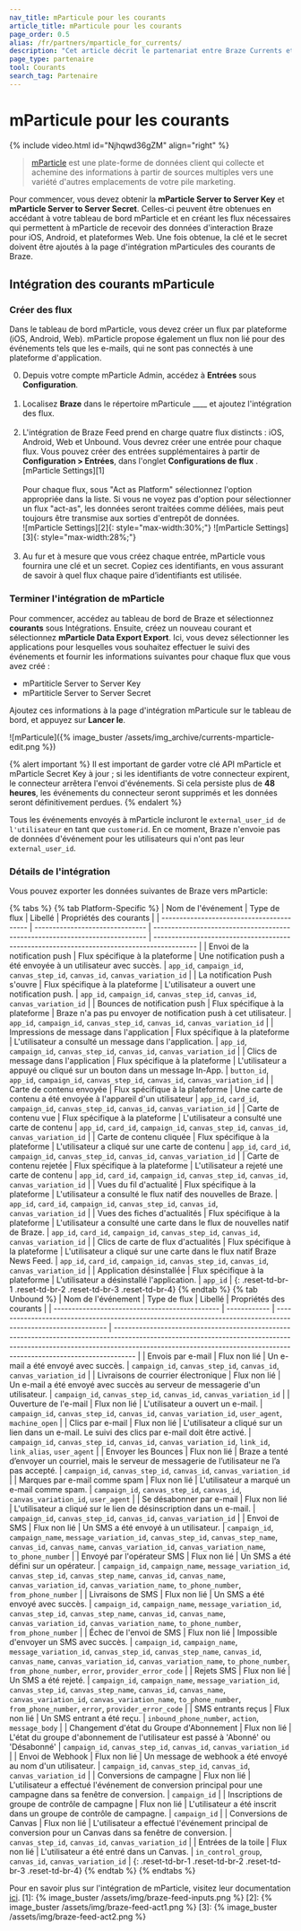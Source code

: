 ```yaml
---
nav_title: mParticule pour les courants
article_title: mParticule pour les courants
page_order: 0.5
alias: /fr/partners/mparticle_for_currents/
description: "Cet article décrit le partenariat entre Braze Currents et mParticle, une plateforme de données client qui collecte et achemine des informations entre les sources dans votre pile de marketing."
page_type: partenaire
tool: Courants
search_tag: Partenaire
---
```


# mParticule pour les courants

{% include video.html id="Njhqwd36gZM" align="right" %}

> [mParticle](https://www.mparticle.com) est une plate-forme de données client qui collecte et achemine des informations à partir de sources multiples vers une variété d'autres emplacements de votre pile marketing.

Pour commencer, vous devez obtenir la __mParticle Server to Server Key__ et __mParticle Server to Server Secret__. Celles-ci peuvent être obtenues en accédant à votre tableau de bord mParticle et en créant les flux nécessaires qui permettent à mParticle de recevoir des données d'interaction Braze pour iOS, Android, et plateformes Web. Une fois obtenue, la clé et le secret doivent être ajoutés à la page d'intégration mParticules des courants de Braze.

## Intégration des courants mParticule
### Créer des flux

Dans le tableau de bord mParticle, vous devez créer un flux par plateforme (iOS, Android, Web). mParticle propose également un flux non lié pour des événements tels que les e-mails, qui ne sont pas connectés à une plateforme d'application.

0. Depuis votre compte mParticle Admin, accédez à __Entrées__ sous __Configuration__.<br><br>
1. Localisez __Braze__ dans le répertoire mParticule ____ et ajoutez l'intégration des flux.<br><br>
2. L'intégration de Braze Feed prend en charge quatre flux distincts : iOS, Android, Web et Unbound. Vous devrez créer une entrée pour chaque flux. Vous pouvez créer des entrées supplémentaires à partir de __Configuration > Entrées__, dans l'onglet __Configurations de flux__ . \[mParticle Settings\]\[1\]<br><br>Pour chaque flux, sous "Act as Platform" sélectionnez l'option appropriée dans la liste. Si vous ne voyez pas d'option pour sélectionner un flux "act-as", les données seront traitées comme déliées, mais peut toujours être transmise aux sorties d'entrepôt de données.<br>!\[mParticle Settings\]\[2\]{: style="max-width:30%;"} !\[mParticle Settings\]\[3\]{: style="max-width:28%;"}<br><br>
3. Au fur et à mesure que vous créez chaque entrée, mParticle vous fournira une clé et un secret. Copiez ces identifiants, en vous assurant de savoir à quel flux chaque paire d’identifiants est utilisée.

### Terminer l'intégration de mParticle
Pour commencer, accédez au tableau de bord de Braze et sélectionnez __courants__ sous Intégrations. Ensuite, créez un nouveau courant et sélectionnez __mParticle Data Export Export__. Ici, vous devez sélectionner les applications pour lesquelles vous souhaitez effectuer le suivi des événements et fournir les informations suivantes pour chaque flux que vous avez créé :

-   mPartiticle Server to Server Key
-   mPartiticle Server to Server Secret

Ajoutez ces informations à la page d'intégration mParticule sur le tableau de bord, et appuyez sur __Lancer le__.

![mParticule]({% image_buster /assets/img_archive/currents-mparticle-edit.png %})

{% alert important %}
Il est important de garder votre clé API mParticle et mParticle Secret Key à jour ; si les identifiants de votre connecteur expirent, le connecteur arrêtera l'envoi d'événements. Si cela persiste plus de **48 heures**, les événements du connecteur seront supprimés et les données seront définitivement perdues.
{% endalert %}

Tous les événements envoyés à mParticle incluront le `external_user_id de l'utilisateur` en tant que `customerid`. En ce moment, Braze n'envoie pas de données d'événement pour les utilisateurs qui n'ont pas leur `external_user_id`.

### Détails de l'intégration

Vous pouvez exporter les données suivantes de Braze vers mParticle:

{% tabs %}
{% tab Platform-Specific %}
| Nom de l'événement                        | Type de flux                    | Libellé                                                                      | Propriétés des courants                                                                    |
| ----------------------------------------- | ------------------------------- | ---------------------------------------------------------------------------- | ------------------------------------------------------------------------------------------ |
| Envoi de la notification push             | Flux spécifique à la plateforme | Une notification push a été envoyée à un utilisateur avec succès.            | `app_id`, `campaign_id`, `canvas_step_id`, `canvas_id`, `canvas_variation_id`              |
| La notification Push s'ouvre              | Flux spécifique à la plateforme | L'utilisateur a ouvert une notification push.                                | `app_id`, `campaign_id`, `canvas_step_id`, `canvas_id`, `canvas_variation_id`              |
| Bounces de notification push              | Flux spécifique à la plateforme | Braze n'a pas pu envoyer de notification push à cet utilisateur.             | `app_id`, `campaign_id`, `canvas_step_id`, `canvas_id`, `canvas_variation_id`              |
| Impressions de message dans l'application | Flux spécifique à la plateforme | L'utilisateur a consulté un message dans l'application.                      | `app_id`, `campaign_id`, `canvas_step_id`, `canvas_id`, `canvas_variation_id`              |
| Clics de message dans l'application       | Flux spécifique à la plateforme | L'utilisateur a appuyé ou cliqué sur un bouton dans un message In-App.       | `button_id`, `app_id`, `campaign_id`, `canvas_step_id`, `canvas_id`, `canvas_variation_id` |
| Carte de contenu envoyée                  | Flux spécifique à la plateforme | Une carte de contenu a été envoyée à l'appareil d'un utilisateur             | `app_id`, `card_id`, `campaign_id`, `canvas_step_id`, `canvas_id`, `canvas_variation_id`   |
| Carte de contenu vue                      | Flux spécifique à la plateforme | L'utilisateur a consulté une carte de contenu                                | `app_id`, `card_id`, `campaign_id`, `canvas_step_id`, `canvas_id`, `canvas_variation_id`   |
| Carte de contenu cliquée                  | Flux spécifique à la plateforme | L'utilisateur a cliqué sur une carte de contenu                              | `app_id`, `card_id`, `campaign_id`, `canvas_step_id`, `canvas_id`, `canvas_variation_id`   |
| Carte de contenu rejetée                  | Flux spécifique à la plateforme | L'utilisateur a rejeté une carte de contenu                                  | `app_id`, `card_id`, `campaign_id`, `canvas_step_id`, `canvas_id`, `canvas_variation_id`   |
| Vues du fil d'actualité                   | Flux spécifique à la plateforme | L'utilisateur a consulté le flux natif des nouvelles de Braze.               | `app_id`, `card_id`, `campaign_id`, `canvas_step_id`, `canvas_id`, `canvas_variation_id`   |
| Vues des fiches d'actualités              | Flux spécifique à la plateforme | L'utilisateur a consulté une carte dans le flux de nouvelles natif de Braze. | `app_id`, `card_id`, `campaign_id`, `canvas_step_id`, `canvas_id`, `canvas_variation_id`   |
| Clics de carte de flux d'actualités       | Flux spécifique à la plateforme | L'utilisateur a cliqué sur une carte dans le flux natif Braze News Feed.     | `app_id`, `card_id`, `campaign_id`, `canvas_step_id`, `canvas_id`, `canvas_variation_id`   |
| Application désinstallée                  | Flux spécifique à la plateforme | L'utilisateur a désinstallé l'application.                                   | `app_id`                                                                                   |
{: .reset-td-br-1 .reset-td-br-2 .reset-td-br-3  .reset-td-br-4}
{% endtab %}
{% tab Unbound %}
| Nom de l'événement                             | Type de flux | Libellé                                                                                                       | Propriétés des courants                                                                                                                                                                                                                          |
| ---------------------------------------------- | ------------ | ------------------------------------------------------------------------------------------------------------- | ------------------------------------------------------------------------------------------------------------------------------------------------------------------------------------------------------------------------------------------------ |
| Envois par e-mail                              | Flux non lié | Un e-mail a été envoyé avec succès.                                                                           | `campaign_id`, `canvas_step_id`, `canvas_id`, `canvas_variation_id`                                                                                                                                                                              |
| Livraisons de courrier électronique            | Flux non lié | Un e-mail a été envoyé avec succès au serveur de messagerie d'un utilisateur.                                 | `campaign_id`, `canvas_step_id`, `canvas_id`, `canvas_variation_id`                                                                                                                                                                              |
| Ouverture de l'e-mail                          | Flux non lié | L'utilisateur a ouvert un e-mail.                                                                             | `campaign_id`, `canvas_step_id`, `canvas_id`, `canvas_variation_id`, `user_agent`, `machine_open`                                                                                                                                                |
| Clics par e-mail                               | Flux non lié | L'utilisateur a cliqué sur un lien dans un e-mail. Le suivi des clics par e-mail doit être activé.            | `campaign_id`, `canvas_step_id`, `canvas_id`, `canvas_variation_id`, `link_id`, `link_alias`, `user_agent`                                                                                                                                       |
| Envoyer les Bounces                            | Flux non lié | Braze a tenté d’envoyer un courriel, mais le serveur de messagerie de l’utilisateur ne l’a pas accepté.       | `campaign_id`, `canvas_step_id`, `canvas_id`, `canvas_variation_id`                                                                                                                                                                              |
| Marques par e-mail comme spam                  | Flux non lié | L'utilisateur a marqué un e-mail comme spam.                                                                  | `campaign_id`, `canvas_step_id`, `canvas_id`, `canvas_variation_id`, `user_agent`                                                                                                                                                                |
| Se désabonner par e-mail                       | Flux non lié | L'utilisateur a cliqué sur le lien de désinscription dans un e-mail.                                          | `campaign_id`, `canvas_step_id`, `canvas_id`, `canvas_variation_id`                                                                                                                                                                              |
| Envoi de SMS                                   | Flux non lié | Un SMS a été envoyé à un utilisateur.                                                                         | `campaign_id`, `campaign_name`, `message_variation_id`, `canvas_step_id`, `canvas_step_name`, `canvas_id`, `canvas_name`, `canvas_variation_id`, `canvas_variation_name`, `to_phone_number`                                                      |
| Envoyé par l'opérateur SMS                     | Flux non lié | Un SMS a été défini sur un opérateur.                                                                         | `campaign_id`, `campaign_name`, `message_variation_id`, `canvas_step_id`, `canvas_step_name`, `canvas_id`, `canvas_name`, `canvas_variation_id`, `canvas_variation_name`, `to_phone_number`, `from_phone_number`                                 |
| Livraisons de SMS                              | Flux non lié | Un SMS a été envoyé avec succès.                                                                              | `campaign_id`, `campaign_name`, `message_variation_id`, `canvas_step_id`, `canvas_step_name`, `canvas_id`, `canvas_name`, `canvas_variation_id`, `canvas_variation_name`, `to_phone_number`, `from_phone_number`                                 |
| Échec de l'envoi de SMS                        | Flux non lié | Impossible d'envoyer un SMS avec succès.                                                                      | `campaign_id`, `campaign_name`, `message_variation_id`, `canvas_step_id`, `canvas_step_name`, `canvas_id`, `canvas_name`, `canvas_variation_id`, `canvas_variation_name`, `to_phone_number`, `from_phone_number`, `error`, `provider_error_code` |
| Rejets SMS                                     | Flux non lié | Un SMS a été rejeté.                                                                                          | `campaign_id`, `campaign_name`, `message_variation_id`, `canvas_step_id`, `canvas_step_name`, `canvas_id`, `canvas_name`, `canvas_variation_id`, `canvas_variation_name`, `to_phone_number`, `from_phone_number`, `error`, `provider_error_code` |
| SMS entrants reçus                             | Flux non lié | Un SMS entrant a été reçu.                                                                                    | `inbound_phone_number`, `action`, `message_body`                                                                                                                                                                                                 |
| Changement d'état du Groupe d'Abonnement       | Flux non lié | L'état du groupe d'abonnement de l'utilisateur est passé à 'Abonné' ou 'Désabonné'                            | `campaign_id`, `canvas_step_id`, `canvas_id`, `canvas_variation_id`                                                                                                                                                                              |
| Envoi de Webhook                               | Flux non lié | Un message de webhook a été envoyé au nom d'un utilisateur.                                                   | `campaign_id`, `canvas_step_id`, `canvas_id`, `canvas_variation_id`                                                                                                                                                                              |
| Conversions de campagne                        | Flux non lié | L'utilisateur a effectué l'événement de conversion principal pour une campagne dans sa fenêtre de conversion. | `campaign_id`                                                                                                                                                                                                                                    |
| Inscriptions de groupe de contrôle de campagne | Flux non lié | L'utilisateur a été inscrit dans un groupe de contrôle de campagne.                                           | `campaign_id`                                                                                                                                                                                                                                    |
| Conversions de Canvas                          | Flux non lié | L'utilisateur a effectué l'événement principal de conversion pour un Canvas dans sa fenêtre de conversion.    | `canvas_step_id`, `canvas_id`, `canvas_variation_id`                                                                                                                                                                                             |
| Entrées de la toile                            | Flux non lié | L'utilisateur a été entré dans un Canvas.                                                                     | `in_control_group`, `canvas_id`, `canvas_variation_id`                                                                                                                                                                                           |
{: .reset-td-br-1 .reset-td-br-2 .reset-td-br-3  .reset-td-br-4}
{% endtab %}
{% endtabs %}

Pour en savoir plus sur l'intégration de mParticle, visitez leur documentation [ici](http://docs.mparticle.com/integrations/braze/feed).
[1]: {% image_buster /assets/img/braze-feed-inputs.png %} [2]: {% image_buster /assets/img/braze-feed-act1.png %} [3]: {% image_buster /assets/img/braze-feed-act2.png %}
